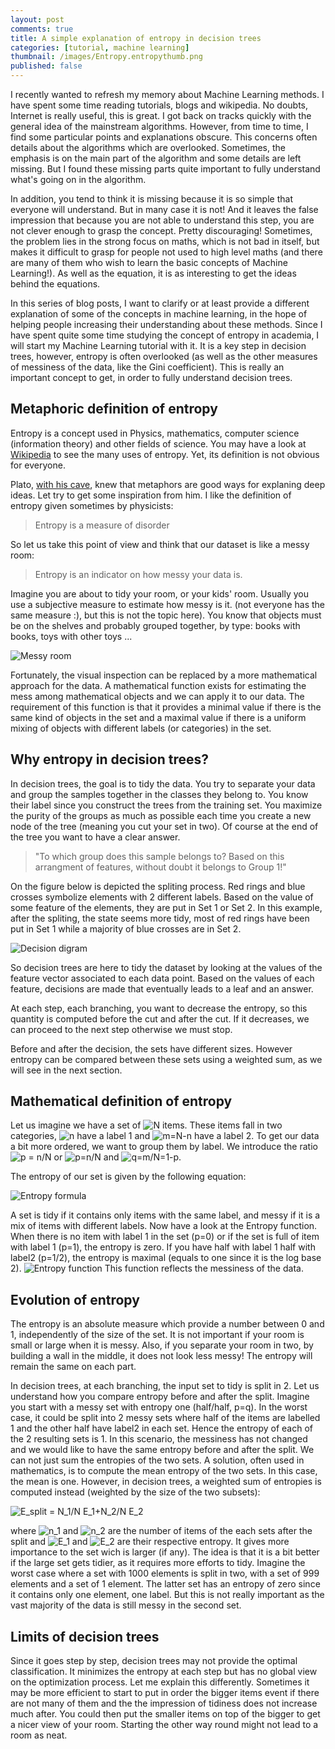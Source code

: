 ```yaml
---
layout: post
comments: true
title: A simple explanation of entropy in decision trees
categories: [tutorial, machine learning]
thumbnail: /images/Entropy.entropythumb.png
published: false
---
```


I recently wanted to refresh my memory about Machine Learning methods. I have spent some time reading tutorials, blogs and wikipedia. No doubts, Internet is really useful, this is great. I got back on tracks quickly with the general idea of the mainstream algorithms. However, from time to time, I find some particular points and explanations obscure. This concerns often details about the algorithms which are overlooked. Sometimes, the emphasis is on the main part of the algorithm and some details are left missing. But I found these missing parts quite important to fully understand what's going on in the algorithm.

In addition, you tend to think it is missing because it is so simple that everyone will understand. But in many case it is not! And it leaves the false impression that because you are not able to understand this step, you are not clever enough to grasp the concept. Pretty discouraging! Sometimes, the problem lies in the strong focus on maths, which is not bad in itself, but makes it difficult to grasp for people not used to high level maths (and there are many of them who wish to learn the basic concepts of Machine Learning!). As well as the equation, it is as interesting to get the ideas behind the equations.

In this series of blog posts, I want to clarify or at least provide a different explanation of some of the concepts in machine learning, in the hope of helping people increasing their understanding about these methods.
Since I have spent quite some time studying the concept of entropy in academia, I will start my Machine Learning tutorial with it.
It is a key step in decision trees, however, entropy is often overlooked (as well as the other measures of messiness of the data, like the Gini coefficient). This is really an important concept to get, in order to fully understand decision trees.

## Metaphoric definition of entropy

Entropy is a concept used in Physics, mathematics, computer science (information theory) and other fields of science. You may have a look at [Wikipedia](https://en.wikipedia.org/wiki/Entropy_(disambiguation)) to see the many uses of entropy. Yet, its definition is not obvious for everyone.

Plato, [with his cave](https://en.wikipedia.org/wiki/Allegory_of_the_Cave), knew that metaphors are good ways for explaning deep ideas. Let try to get some inspiration from him. I like the definition of entropy given sometimes by physicists:

> Entropy is a measure of disorder

So let us take this point of view and think that our dataset is like a messy room:

> Entropy is an indicator on how messy your data is.

Imagine you are about to tidy your room, or your kids' room. Usually you use a subjective measure to estimate how messy is it. (not everyone has the same measure :), but this is not the topic here). You know that objects must be on the shelves and probably grouped together, by type: books with books, toys with other toys ...

![Messy room](/images/entropy/messy_room.jpg "My Kids messy room")

Fortunately, the visual inspection can be replaced by a more mathematical approach for the data. A mathematical function exists for estimating the mess among mathematical objects and we can apply it to our data.
The requirement of this function is that it provides a minimal value if there is the same kind of objects in the set and a maximal value if there is a uniform mixing of objects with different labels (or categories) in the set. 




## Why entropy in decision trees?

In decision trees, the goal is to tidy the data. You try to separate your data and group the samples together in the classes they belong to. You know their label since you construct the trees from the training set. You maximize the purity of the groups as much as possible each time you create a new node of the tree (meaning you cut your set in two). Of course at the end of the tree you want to have a clear answer. 

> "To which group does this sample belongs to? Based on this arrangment of features, without doubt it belongs to Group 1!"

On the figure below is depicted the spliting process. Red rings and blue crosses symbolize elements with 2 different labels. Based on the value of some feature of the elements, they are put in Set 1 or Set 2. In this example, after the spliting, the state seems more tidy, most of red rings have been put in Set 1 while a majority of blue crosses are in Set 2.

![Decision digram](/images/entropy/splitdiagram.png "Decision diagram")


So decision trees are here to tidy the dataset by looking at the values of the feature vector associated to each data point. Based on the values of each feature, decisions are made that eventually leads to a leaf and an answer. 

At each step, each branching, you want to decrease the entropy, so this quantity is computed before the cut and after the cut. If it decreases, we can proceed to the next step otherwise we must stop. 

Before and after the decision, the sets have different sizes. However entropy can be compared between these sets using a weighted sum, as we will see in the next section.

## Mathematical definition of entropy

Let us imagine we have a set of ![N](http://chart.apis.google.com/chart?cht=tx&chl=N%0A) items. These items fall in two categories, ![n](http://chart.apis.google.com/chart?cht=tx&chl=n%0A) have a label 1 and ![m=N-n](http://chart.apis.google.com/chart?cht=tx&chl=m%3DN-n) have a label 2. To get our data a bit more ordered, we want to group them by label. We introduce the ratio ![p = n/N](http://chart.apis.google.com/chart?cht=tx&chl=p%3Dn%2FN) or ![p=n/N](http://chart.apis.google.com/chart?cht=tx&chl=p%3D%5Cfrac%7Bn%7D%7BN%7D) and ![q=m/N=1-p](http://chart.apis.google.com/chart?cht=tx&chl=q%3Dm%2FN%3D%201-p%0A).

The entropy of our set is given by the following equation:

![Entropy formula](http://chart.apis.google.com/chart?cht=tx&chl=%24E%20%3D%20-p%20%5C%20%5Clog_2%20(p)%20-q%20%5C%20%5Clog_2%20(q)%24%0A.)

A set is tidy if it contains only items with the same label, and messy if it is a mix of items with different labels.
Now have a look at the Entropy function. When there is no item with label 1 in the set (p=0) or if the set is full of item with label 1 (p=1), the entropy is zero. If you have half with label 1 half with label2 (p=1/2), the entropy is maximal (equals to one since it is the log base 2).
![Entropy function](/images/entropy/entropyfunction2.png "Entropy function")
This function reflects the messiness of the data.

## Evolution of entropy

The entropy is an absolute measure which provide a number between 0 and 1, independently of the size of the set. It is not important if your room is small or large when it is messy. Also, if you separate your room in two, by building a wall in the middle, it does not look less messy! The entropy will remain the same on each part.

In decision trees, at each branching, the input set to tidy is split in 2. Let us understand how you compare entropy before and after the split. Imagine you start with a messy set with entropy one (half/half, p=q). In the worst case, it could be split into 2 messy sets where half of the items are labelled 1 and the other half have label2 in each set. Hence the entropy of each of the 2 resulting sets is 1. In this scenario, the messiness has not changed and we would like to have the same entropy before and after the split. We can not just sum the entropies of the two sets. A solution, often used in mathematics, is to compute the mean entropy of the two sets. In this case, the mean is one. However, in decision trees, a weighted sum of entropies is computed instead (weighted by the size of the two subsets):

![E_split = N_1/N E_1+N_2/N E_2](http://chart.apis.google.com/chart?cht=tx&chl=E_%7B%5Crm%20split%7D%3D%5Cfrac%7BN_1%7D%7BN%7DE_1%2B%5Cfrac%7BN_2%7D%7BN%7DE_2)

where ![n_1](http://chart.apis.google.com/chart?cht=tx&chl=n_1) and ![n_2](http://chart.apis.google.com/chart?cht=tx&chl=n_2) are the number of items of the each sets after the split and ![E_1](http://chart.apis.google.com/chart?cht=tx&chl=E_1) and ![E_2](http://chart.apis.google.com/chart?cht=tx&chl=E_2) are their respective entropy.
It gives more importance to the set wich is larger (if any). The idea is that it is a bit better if the large set gets tidier, as it requires more efforts to tidy. Imagine the worst case where a set with 1000 elements is split in two, with a set of 999 elements and a set of 1 element. The latter set has an entropy of zero since it contains only one element, one label. But this is not really important as the vast majority of the data is still messy in the second set.






## Limits of decision trees

Since it goes step by step, decision trees may not provide the optimal classification. It minimizes the entropy at each step but has no global view on the optimization process. Let me explain this differently. Sometimes it may be more efficient to start to put in order the bigger items event if there are not many of them and the the impression of tidiness does not increase much after. You could then put the smaller items on top of the bigger to get a nicer view of your room. Starting the other way round might not lead to a room as neat.